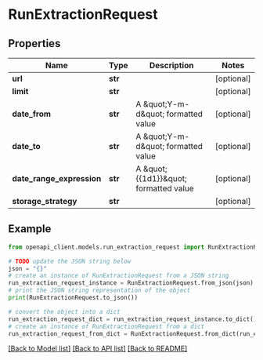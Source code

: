 # RunExtractionRequest


## Properties

Name | Type | Description | Notes
------------ | ------------- | ------------- | -------------
**url** | **str** |  | [optional] 
**limit** | **str** |  | [optional] 
**date_from** | **str** | A \&quot;Y-m-d\&quot; formatted value | [optional] 
**date_to** | **str** | A \&quot;Y-m-d\&quot; formatted value | [optional] 
**date_range_expression** | **str** | A \&quot;{{1d1}}\&quot; formatted value | [optional] 
**storage_strategy** | **str** |  | [optional] 

## Example

```python
from openapi_client.models.run_extraction_request import RunExtractionRequest

# TODO update the JSON string below
json = "{}"
# create an instance of RunExtractionRequest from a JSON string
run_extraction_request_instance = RunExtractionRequest.from_json(json)
# print the JSON string representation of the object
print(RunExtractionRequest.to_json())

# convert the object into a dict
run_extraction_request_dict = run_extraction_request_instance.to_dict()
# create an instance of RunExtractionRequest from a dict
run_extraction_request_from_dict = RunExtractionRequest.from_dict(run_extraction_request_dict)
```
[[Back to Model list]](../README.md#documentation-for-models) [[Back to API list]](../README.md#documentation-for-api-endpoints) [[Back to README]](../README.md)


